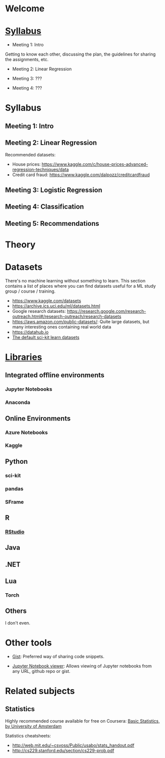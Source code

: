 # Welcome

# [Syllabus](docs/syllabus.md)

* Meeting 1: Intro

Getting to know each other, discussing the plan, the guidelines for sharing the assignments, etc.

* Meeting 2: Linear Regression

* Meeting 3: ???

* Meeting 4: ???


# Syllabus

## Meeting 1: Intro

## Meeting 2: Linear Regression

Recommended datasets: 
* House prices: https://www.kaggle.com/c/house-prices-advanced-regression-techniques/data
* Credit card fraud: https://www.kaggle.com/dalpozz/creditcardfraud

## Meeting 3: Logistic Regression
## Meeting 4: Classification
## Meeting 5: Recommendations


# Theory

# Datasets

There's no machine learning without something to learn. This section contains a list of places where you can find datasets useful for a ML study group / course / training.

* https://www.kaggle.com/datasets
* https://archive.ics.uci.edu/ml/datasets.html
* Google research datasets: https://research.google.com/research-outreach.html#/research-outreach/research-datasets
* https://aws.amazon.com/public-datasets/: Quite large datasets, but many interesting ones containing real world data
* https://datahub.io
* [The default sci-kit learn datasets](http://scikit-learn.org/stable/datasets/)

# [Libraries](docs/libraries.md)

## Integrated offline environments

### Jupyter Notebooks
### Anaconda

## Online Environments
### Azure Notebooks
### Kaggle

## Python

### sci-kit
### pandas
### SFrame

## R

### [RStudio](https://www.rstudio.com)

## Java

## .NET

## Lua

### Torch

## Others

I don't even.

# Other tools

* [Gist](https://gist.github.com): Preferred way of sharing code snippets.

* [Jupyter Notebook viewer](http://nbviewer.jupyter.org): Allows viewing of Jupyter notebooks from any URL, github repo or gist.

# Related subjects

## Statistics

Highly recommended course available for free on Coursera: [Basic Statistics, by University of Amsterdam](https://www.coursera.org/learn/basic-statistics/home/welcome)

Statistics cheatsheets:
* http://web.mit.edu/~csvoss/Public/usabo/stats_handout.pdf
* http://cs229.stanford.edu/section/cs229-prob.pdf

